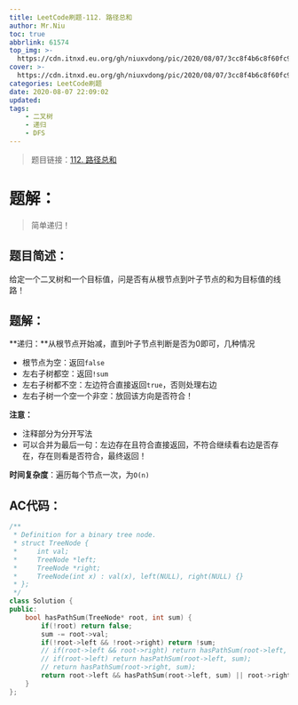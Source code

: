 ```yaml
---
title: LeetCode刷题-112. 路径总和
author: Mr.Niu
toc: true
abbrlink: 61574
top_img: >-
  https://cdn.itnxd.eu.org/gh/niuxvdong/pic/2020/08/07/3cc8f4b6c8f60fc9b7ff2c5f90f14041.png
cover: >-
  https://cdn.itnxd.eu.org/gh/niuxvdong/pic/2020/08/07/3cc8f4b6c8f60fc9b7ff2c5f90f14041.png
categories: LeetCode刷题
date: 2020-08-07 22:09:02
updated:
tags:
	- 二叉树
	- 递归
	- DFS
---
```






> 题目链接：[112. 路径总和](https://leetcode-cn.com/problems/path-sum/)



# 题解：



> 简单递归！



## 题目简述：

给定一个二叉树和一个目标值，问是否有从根节点到叶子节点的和为目标值的线路！

## 题解：

**递归：**从根节点开始减，直到叶子节点判断是否为0即可，几种情况

- 根节点为空：返回`false`
- 左右子树都空：返回`!sum`
- 左右子树都不空：左边符合直接返回`true`，否则处理右边
- 左右子树一个空一个非空：放回该方向是否符合！





**注意：**

- 注释部分为分开写法
- 可以合并为最后一句：左边存在且符合直接返回，不符合继续看右边是否存在，存在则看是否符合，最终返回！



**时间复杂度**：遍历每个节点一次，为`O(n)`

## AC代码：



```c++
/**
 * Definition for a binary tree node.
 * struct TreeNode {
 *     int val;
 *     TreeNode *left;
 *     TreeNode *right;
 *     TreeNode(int x) : val(x), left(NULL), right(NULL) {}
 * };
 */
class Solution {
public:
    bool hasPathSum(TreeNode* root, int sum) {
        if(!root) return false;
        sum -= root->val;
        if(!root->left && !root->right) return !sum;
        // if(root->left && root->right) return hasPathSum(root->left, sum) || hasPathSum(root->right, sum);
        // if(root->left) return hasPathSum(root->left, sum);
        // return hasPathSum(root->right, sum);
        return root->left && hasPathSum(root->left, sum) || root->right && hasPathSum(root->right, sum);
    }
};
```



